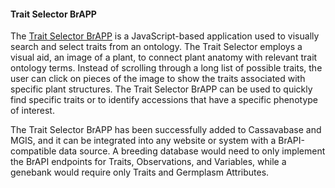 #### Trait Selector BrAPP

<!-- Mirella & Valentin -->
<!-- the "BrAPP" description part should better fit at the beginning of the section. -->
<!-- BrAPPs are simple tools developed by the BrAPI community that are entirely reliant on BrAPI for their data requirements. Often, they are JavaScript based applications or visualizations that fit on a single web page. This means a single BrAPP can be easily shared and used by many organizations and systems, as long as those organizations have the standard BrAPI endpoints available. -->

The [Trait Selector BrAPP](https://github.com/solgenomics/BrAPI-Trait-selector) is a JavaScript-based application used to visually search and select traits from an ontology. The Trait Selector employs a visual aid, an image of a plant, to connect plant anatomy with relevant trait ontology terms. 
Instead of scrolling through a long list of possible traits, the user can click on pieces of the image to show the traits associated with specific plant structures.
The Trait Selector BrAPP can be used to quickly find specific traits or to identify accessions that have a specific phenotype of interest.

The Trait Selector BrAPP has been successfully added to Cassavabase and MGIS, and it can be integrated into any website or system with a BrAPI-compatible data source. 
A breeding database would need to only implement the BrAPI endpoints for Traits, Observations, and Variables, while a genebank would require only Traits and Germplasm Attributes. 

<!-- (example screenshots coming + supplementary data: links to the git and the doc) -->
